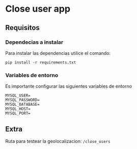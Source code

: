 # Close user app

## Requisitos

### Dependecias a instalar

Para instalar las dependencias utilice el comando: 

`pip install -r requirements.txt`

### Variables de entorno

Es importante configurar las siguientes variables de entorno

```
MYSQL_USER=
MYSQL_PASSWORD=
MYSQL_DATABASE=
MYSQL_HOST=
MYSQL_PORT=
```

## Extra

Ruta para testear la geolocalizacion: `/close_users`